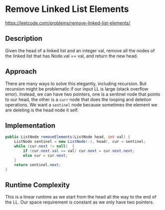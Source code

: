 # Remove Linked List Elements

https://leetcode.com/problems/remove-linked-list-elements/

## Description
Given the head of a linked list and an integer val, remove all the nodes of the linked list that has Node.val == val, and return the new head.

## Approach
There are many ways to solve this elegantly, including recursion. But recursion might be problematic if our input LL is large (stack overflow error). Instead, we can have two pointers, one is a sentinel node that points to our head, the other is a `curr` node that does the looping and deletion operations. We want a `sentinel` node because sometimes the element we are deleting is the head node it self.

## Implementation
```java
public ListNode removeElements(ListNode head, int val) {
    ListNode sentinel = new ListNode(-1, head), cur = sentinel;
    while (cur.next != null)  {
        if (cur.next.val == val) cur.next = cur.next.next;
        else cur = cur.next;
    }
    return sentinel.next;
}
```
## Runtime Complexity
This is a linear runtime as we start from the head all the way to the end of the LL. Our space requirement is constant as we only have two pointers.